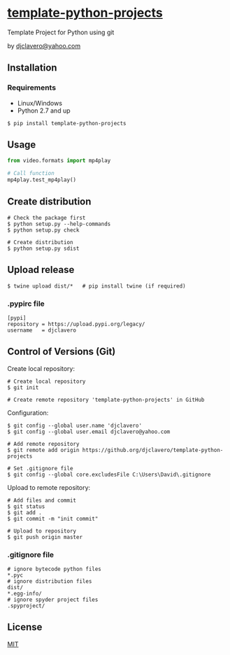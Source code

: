 # [template-python-projects](https://github.org/djclavero/template-python-projects) 

Template Project for Python using git 

by djclavero@yahoo.com 


## Installation

### Requirements
* Linux/Windows
* Python 2.7 and up

`$ pip install template-python-projects`

## Usage

```python
from video.formats import mp4play

# Call function 
mp4play.test_mp4play()
```

## Create distribution 
```
# Check the package first
$ python setup.py --help-commands
$ python setup.py check

# Create distribution
$ python setup.py sdist
```

## Upload release 
```
$ twine upload dist/*   # pip install twine (if required)
```

### .pypirc file 
```
[pypi]
repository = https://upload.pypi.org/legacy/
username   = djclavero
```

## Control of Versions (Git)
Create local repository:
```
# Create local repository
$ git init 

# Create remote repository 'template-python-projects' in GitHub
```

Configuration:
```
$ git config --global user.name 'djclavero'
$ git config --global user.email djclavero@yahoo.com

# Add remote repository
$ git remote add origin https://github.org/djclavero/template-python-projects 

# Set .gitignore file
$ git config --global core.excludesFile C:\Users\David\.gitignore
```

Upload to remote repository:
```
# Add files and commit
$ git status
$ git add .  
$ git commit -m "init commit"

# Upload to repository
$ git push origin master 
```

### .gitignore file 
```
# ignore bytecode python files
*.pyc
# ignore distribution files
dist/
*.egg-info/
# ignore spyder project files
.spyproject/
```


## License
[MIT](https://choosealicense.com/licenses/mit/)